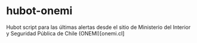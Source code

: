 # hubot-onemi
Hubot script para las últimas alertas desde el sitio de Ministerio del Interior y Seguridad Pública de Chile (ONEMI)[onemi.cl]
